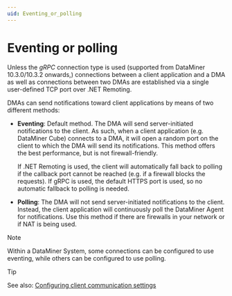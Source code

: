 ```yaml
---
uid: Eventing_or_polling
---
```


# Eventing or polling

Unless the *gRPC* connection type is used (supported from DataMiner 10.3.0/10.3.2 onwards,) connections between a client application and a DMA as well as connections between two DMAs are established via a single user-defined TCP port over .NET Remoting.

DMAs can send notifications toward client applications by means of two different methods:

- **Eventing**: Default method. The DMA will send server-initiated notifications to the client. As such, when a client application (e.g. DataMiner Cube) connects to a DMA, it will open a random port on the client to which the DMA will send its notifications. This method offers the best performance, but is not firewall-friendly.

  If .NET Remoting is used, the client will automatically fall back to polling if the callback port cannot be reached (e.g. if a firewall blocks the requests). If gRPC is used, the default HTTPS port is used, so no automatic fallback to polling is needed.

- **Polling**: The DMA will not send server-initiated notifications to the client. Instead, the client application will continuously poll the DataMiner Agent for notifications. Use this method if there are firewalls in your network or if NAT is being used.

> [!NOTE]
> Within a DataMiner System, some connections can be configured to use eventing, while others can be configured to use polling.

> [!TIP]
> See also:
> [Configuring client communication settings](xref:DMA_configuration_related_to_client_applications#configuring-client-communication-settings)
